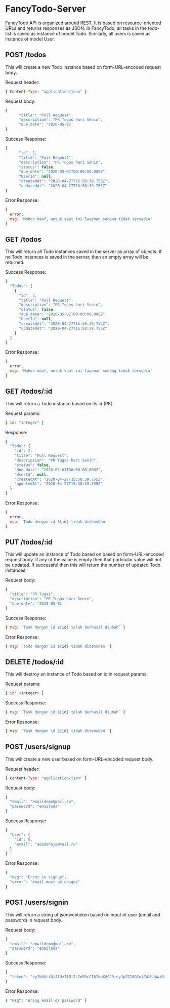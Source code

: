 # FancyTodo-Server

FancyTodo API is organized around [REST][1]. It is based on resource-oriented URLs and returns responses as JSON. In FancyTodo, all tasks in the todo-list is saved as instance of model Todo. Similarly, all users is saved as instance of model User.

## POST /todos

This will create a new Todo instance based on form-URL-encoded request body.

Request header:
```javascript
{ Content-Type: "application/json" }
```

Request body:
```javascript
{
      "title": "Pull Request",
      "description": "PR Tugas hari Senin",
      "due_date": "2020-05-01
}
```

Success Response: 
```javascript
{
      "id": 2,
      "title": "Pull Request",
      "description": "PR Tugas hari Senin",
      "status": false,
      "due_date": "2020-05-01T00:00:00.000Z",
      "UserId": null,
      "createdAt": "2020-04-27T15:58:39.755Z",
      "updatedAt": "2020-04-27T15:58:39.755Z"
}    
```

Error Response:
```javascript
{
  error,
  msg: 'Mohon maaf, untuk saat ini layanan sedang tidak tersedia'
}
```

## GET /todos

This will return all Todo instances saved in the server as array of objects. If no Todo instances is saved in the server, then an empty array will be returned.

Success Response: 
```javascript
{
  "Todos": [
    {
      "id": 2,
      "title": "Pull Request",
      "description": "PR Tugas hari Senin",
      "status": false,
      "due_date": "2020-05-01T00:00:00.000Z",
      "UserId": null,
      "createdAt": "2020-04-27T15:58:39.755Z",
      "updatedAt": "2020-04-27T15:58:39.755Z"
    }
  ]
}
```

Error Response:
```javascript
{
  error,
  msg: 'Mohon maaf, untuk saat ini layanan sedang tidak tersedia'
}
```

## GET /todos/:id

This will return a Todo instance based on its id (PK).

Request params: 
```javascript
{ id: "integer" }
```
Response:
```javascript
{
  "Todo": {
    "id": 2,
    "title": "Pull Request",
    "description": "PR Tugas hari Senin",
    "status": false,
    "due_date": "2020-05-01T00:00:00.000Z",
    "UserId": null,
    "createdAt": "2020-04-27T15:58:39.755Z",
    "updatedAt": "2020-04-27T15:58:39.755Z"
  }
}
```

Error Response:
```javascript
{
  error,
  msg: `Todo dengan id ${id} tidak ditemukan`
}
```

## PUT /todos/:id

This will update an instance of Todo based on based on form-URL-encoded request body. If any of the value is empty then that particular value will not be updated. If successful then this will return the number of updated Todo instances.

Request body:
```javascript
{
  "title": "PR Tugas",
  "description": "PR Tugas hari Senin",
  "due_date": "2020-05-01
}
```

Success Response:
```javascript
{ msg: `Task dengan id ${id} telah berhasil diubah` }
```

Error Response:
```javascript
{ msg: `Todo dengan id ${id} tidak ditemukan` }
```

## DELETE /todos/:id

This will destroy an instance of Todo based on id in request params.

Request params: 
```javascript
{ id: <integer> }
```

Success Response:
```javascript
{ msg: `Task dengan id ${id} telah berhasil diubah` }
```

Error Response:
```javascript
{ msg: `Task dengan id ${id} tidak ditemukan` }
```

## POST /users/signup

This will create a new user based on form-URL-encoded request body.

Request header:
```javascript
{ Content-Type: "application/json" }
```

Request body:
```javascript
{
  "email": "emaildemo@mail.ru",
  "password": "emailada"
}
```

Success Response:
```javascript
{
  "User": {
    "id": 8,
    "email": "adadehaja@mail.ru"
  }
}
```

Error Response:
```javascript
{
  "msg": "Error in signup",
  "error": "email must be unique"
}
```

## POST /users/signin

This will return a string of jsonwebtoken based on input of user (email and password) in request body.

Request body:
```javascript
{
  "email": "emaildemo@mail.ru",
  "password": "emailada"
}
```

Success Response:
```javascript
{
  "token": "eyJhbGciOiJIUzI1NiIsInR5cCI6IkpXVCJ9.eyJpZCI6OCwiZW1haWwiOiJhZGFkZWhhamFAbWFpbC5ydSIsImlhdCI6MTU4ODA0ODg0MH0.xwCKLdoiniQYBSqRQDBt50gAlfEB0blhXqDmHNoWWL0"
}
```

Error Response:
```javascript
{ "msg": "Wrong email or password" }
```


[1]: https://en.wikipedia.org/wiki/Representational_state_transfer
